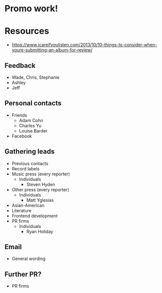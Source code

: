 # Promo work!

# Resources
* https://www.icareifyoulisten.com/2013/10/10-things-to-consider-when-youre-submitting-an-album-for-review/

## Feedback
* Wade, Chris, Stephanie
* Ashley
* Jeff

## Personal contacts
* Friends
    * Adam Cohn
    * Charles Yu
    * Louise Barder
* Facebook

## Gathering leads
* Previous contacts
* Record labels
* Music press (every reporter)
    * Individuals
        * Steven Hyden
* Other press (every reporter)
    * Individuals
        * Matt Yglesias
* Asian-American
* Literature
* Frontend development
* PR firms
    * Individuals
        * Ryan Holiday

## Email
* General wording

## Further PR?
* PR firms